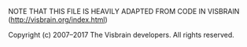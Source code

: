 NOTE THAT THIS FILE IS HEAVILY ADAPTED FROM CODE IN VISBRAIN
(http://visbrain.org/index.html)


Copyright (c) 2007–2017 The Visbrain developers.
All rights reserved.